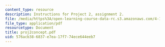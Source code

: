 ```yaml
---
content_type: resource
description: Instructions for Project 2, assignment 2.
file: /media/https%3A/open-learning-course-data-rc.s3.amazonaws.com/4-104-architectural-design-intentions-spring-2004/576acb386837e7ea17f774ece644eeb7_proj2concept.pdf
file_type: application/pdf
resourcetype: Document
title: proj2concept.pdf
uid: 576acb38-6837-e7ea-17f7-74ece644eeb7
---
```

